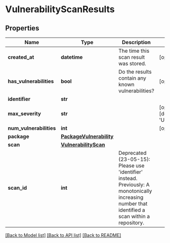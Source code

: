 # VulnerabilityScanResults

## Properties
Name | Type | Description | Notes
------------ | ------------- | ------------- | -------------
**created_at** | **datetime** | The time this scan result was stored. | [optional] 
**has_vulnerabilities** | **bool** | Do the results contain any known vulnerabilities? | [optional] 
**identifier** | **str** |  | 
**max_severity** | **str** |  | [optional] [default to 'Unknown']
**num_vulnerabilities** | **int** |  | [optional] 
**package** | [**PackageVulnerability**](PackageVulnerability.md) |  | 
**scan** | [**VulnerabilityScan**](VulnerabilityScan.md) |  | 
**scan_id** | **int** | Deprecated (23-05-15): Please use &#39;identifier&#39; instead. Previously: A monotonically increasing number that identified a scan within a repository. | 

[[Back to Model list]](../README.md#documentation-for-models) [[Back to API list]](../README.md#documentation-for-api-endpoints) [[Back to README]](../README.md)


